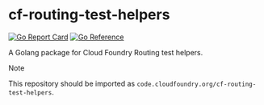 # cf-routing-test-helpers
[![Go Report Card](https://goreportcard.com/badge/code.cloudfoundry.org/cf-routing-test-helpers)](https://goreportcard.com/report/code.cloudfoundry.org/cf-routing-test-helpers)
[![Go Reference](https://pkg.go.dev/badge/code.cloudfoundry.org/cf-routing-test-helpers.svg)](https://pkg.go.dev/code.cloudfoundry.org/cf-routing-test-helpers)

A Golang package for Cloud Foundry Routing test helpers.

> [!NOTE]
>
> This repository should be imported as `code.cloudfoundry.org/cf-routing-test-helpers`.
